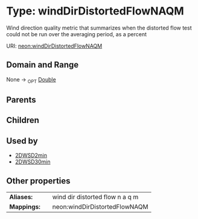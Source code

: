
# Type: windDirDistortedFlowNAQM


Wind direction quality metric that summarizes when the distorted flow test could not be run over the averaging period, as a percent

URI: [neon:windDirDistortedFlowNAQM](https://data.neonscience.org/windDirDistortedFlowNAQM)


## Domain and Range

None ->  <sub>OPT</sub> [Double](types/Double.md)

## Parents


## Children


## Used by

 * [2DWSD2min](2DWSD2min.md)
 * [2DWSD30min](2DWSD30min.md)

## Other properties

|  |  |  |
| --- | --- | --- |
| **Aliases:** | | wind dir distorted flow n a q m |
| **Mappings:** | | neon:windDirDistortedFlowNAQM |


